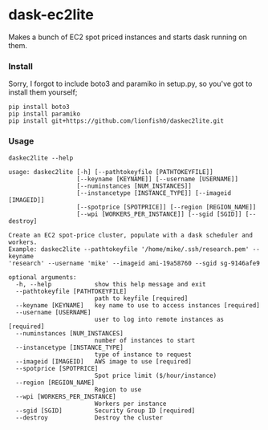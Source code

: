 # dask-ec2lite
Makes a bunch of EC2 spot priced instances and starts dask running on them.

### Install
Sorry, I forgot to include boto3 and paramiko in setup.py, so you've got to install them yourself;

    pip install boto3
    pip install paramiko
    pip install git+https://github.com/lionfish0/daskec2lite.git

### Usage
    daskec2lite --help

    usage: daskec2lite [-h] [--pathtokeyfile [PATHTOKEYFILE]]
                       [--keyname [KEYNAME]] [--username [USERNAME]]
                       [--numinstances [NUM_INSTANCES]]
                       [--instancetype [INSTANCE_TYPE]] [--imageid [IMAGEID]]
                       [--spotprice [SPOTPRICE]] [--region [REGION_NAME]]
                       [--wpi [WORKERS_PER_INSTANCE]] [--sgid [SGID]] [--destroy]

    Create an EC2 spot-price cluster, populate with a dask scheduler and workers.
    Example: daskec2lite --pathtokeyfile '/home/mike/.ssh/research.pem' --keyname
    'research' --username 'mike' --imageid ami-19a58760 --sgid sg-9146afe9

    optional arguments:
      -h, --help            show this help message and exit
      --pathtokeyfile [PATHTOKEYFILE]
                            path to keyfile [required]
      --keyname [KEYNAME]   key name to use to access instances [required]
      --username [USERNAME]
                            user to log into remote instances as [required]
      --numinstances [NUM_INSTANCES]
                            number of instances to start
      --instancetype [INSTANCE_TYPE]
                            type of instance to request
      --imageid [IMAGEID]   AWS image to use [required]
      --spotprice [SPOTPRICE]
                            Spot price limit ($/hour/instance)
      --region [REGION_NAME]
                            Region to use
      --wpi [WORKERS_PER_INSTANCE]
                            Workers per instance
      --sgid [SGID]         Security Group ID [required]
      --destroy             Destroy the cluster
